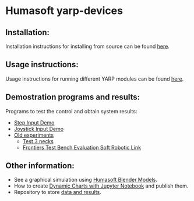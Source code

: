 # Humasoft yarp-devices

## Installation:

Installation instructions for installing from source can be found [here](doc/yarp-devices-install.md).

## Usage instructions:

Usage instructions for running different YARP modules can be found [here](doc/yarp-device-usage.md).

## Demostration programs and results:
Programs to test the control and obtain system results:
* [Step Input Demo](https://github.com/HUMASoft/yarp-devices/blob/develop/programs/README.md#1-step-input-demo)
* [Joystick Input Demo](https://github.com/HUMASoft/yarp-devices/blob/develop/programs/README.md#2-joystick-input-demo)
* [Old experiments](https://github.com/HUMASoft/yarp-devices/blob/develop/programs/README.md#old-experiments-and-results)
   - [Test 3 necks](https://github.com/HUMASoft/yarp-devices/blob/develop/programs/README.md#test-3-necks)
   - [Frontiers Test Bench Evaluation Soft Robotic Link](https://github.com/HUMASoft/yarp-devices/blob/develop/programs/README.md#frontiers-test-bench-evaluation-soft-robotic-link)

## Other information:

* See a graphical simulation using [Humasoft Blender Models](https://github.com/HUMASoft/humasoft-blender-models).
* How to create [Dynamic Charts with Jupyter Notebook](https://github.com/HUMASoft/yarp-devices/blob/develop/doc/graphics-guide.md) and publish them.
* Repository to store [data and results](https://github.com/HUMASoft/Data-and-Results).
